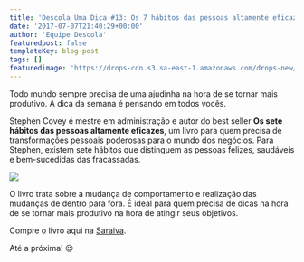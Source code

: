 ```yaml
---
title: 'Descola Uma Dica #13: Os 7 hábitos das pessoas altamente eficazes (Stephen Covey)'
date: '2017-07-07T21:40:29+00:00'
author: 'Equipe Descola'
featuredpost: false
templateKey: blog-post
tags: []
featuredimage: 'https://drops-cdn.s3.sa-east-1.amazonaws.com/drops-new/wp-content/uploads/2017/07/07213933/Descola_umadica-13-150x150.png'
---
```

Todo mundo sempre precisa de uma ajudinha na hora de se tornar mais produtivo. A dica da semana é pensando em todos vocês.

Stephen Covey é mestre em administração e autor do best seller **Os sete hábitos das pessoas altamente eficazes**, um livro para quem precisa de transformações pessoais poderosas para o mundo dos negócios. Para Stephen, existem sete hábitos que distinguem as pessoas felizes, saudáveis e bem-sucedidas das fracassadas.

![](https://descola.org/drops/wp-content/uploads/2017/07/7-habitos-690x1024.jpg)

O livro trata sobre a mudança de comportamento e realização das mudanças de dentro para fora. É ideal para quem precisa de dicas na hora de se tornar mais produtivo na hora de atingir seus objetivos.

Compre o livro aqui na [Saraiva](https://www.saraiva.com.br/os-7-habitos-das-pessoas-altamente-eficazes-183555.html).

Até a próxima! 😉